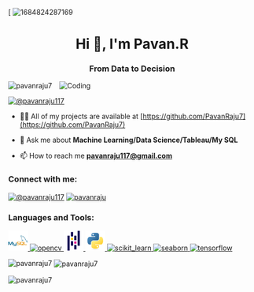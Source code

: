 [ ![1684824287169](https://github.com/user-attachments/assets/752fd6b0-58ed-4b94-9e6f-8248fbe30587)



<h1 align="center">Hi 👋, I'm Pavan.R</h1>
<h3 align="center">From Data to Decision</h3>
<img align="right" alt="Coding" width="400" src=https://blog.imarticus.org/wp-content/uploads/2020/05/de.gif

<p align="left"> <img src="https://komarev.com/ghpvc/?username=pavanraju7&label=Profile%20views&color=0e75b6&style=flat" alt="pavanraju7" /> </p>

<p align="left"> <a href="https://twitter.com/@pavanraju117" target="blank"><img src="https://img.shields.io/twitter/follow/@pavanraju117?logo=twitter&style=for-the-badge" alt="@pavanraju117" /></a> </p>

- 👨‍💻 All of my projects are available at [https://github.com/PavanRaju7](https://github.com/PavanRaju7)

- 💬 Ask me about **Machine Learning/Data Science/Tableau/My SQL**

- 📫 How to reach me **pavanraju117@gmail.com**

<h3 align="left">Connect with me:</h3>
<p align="left">
<a href="https://twitter.com/@pavanraju117" target="blank"><img align="center" src="https://raw.githubusercontent.com/rahuldkjain/github-profile-readme-generator/master/src/images/icons/Social/twitter.svg" alt="@pavanraju117" height="30" width="40" /></a>
<a href="https://linkedin.com/in/pavanraju" target="blank"><img align="center" src="https://raw.githubusercontent.com/rahuldkjain/github-profile-readme-generator/master/src/images/icons/Social/linked-in-alt.svg" alt="pavanraju" height="30" width="40" /></a>
</p>

<h3 align="left">Languages and Tools:</h3>
<p align="left"> <a href="https://www.mysql.com/" target="_blank" rel="noreferrer"> <img src="https://raw.githubusercontent.com/devicons/devicon/master/icons/mysql/mysql-original-wordmark.svg" alt="mysql" width="40" height="40"/> </a> <a href="https://opencv.org/" target="_blank" rel="noreferrer"> <img src="https://www.vectorlogo.zone/logos/opencv/opencv-icon.svg" alt="opencv" width="40" height="40"/> </a> <a href="https://pandas.pydata.org/" target="_blank" rel="noreferrer"> <img src="https://raw.githubusercontent.com/devicons/devicon/2ae2a900d2f041da66e950e4d48052658d850630/icons/pandas/pandas-original.svg" alt="pandas" width="40" height="40"/> </a> <a href="https://www.python.org" target="_blank" rel="noreferrer"> <img src="https://raw.githubusercontent.com/devicons/devicon/master/icons/python/python-original.svg" alt="python" width="40" height="40"/> </a> <a href="https://scikit-learn.org/" target="_blank" rel="noreferrer"> <img src="https://upload.wikimedia.org/wikipedia/commons/0/05/Scikit_learn_logo_small.svg" alt="scikit_learn" width="40" height="40"/> </a> <a href="https://seaborn.pydata.org/" target="_blank" rel="noreferrer"> <img src="https://seaborn.pydata.org/_images/logo-mark-lightbg.svg" alt="seaborn" width="40" height="40"/> </a> <a href="https://www.tensorflow.org" target="_blank" rel="noreferrer"> <img src="https://www.vectorlogo.zone/logos/tensorflow/tensorflow-icon.svg" alt="tensorflow" width="40" height="40"/> </a> </p>

<p><img align="left" src="https://github-readme-stats.vercel.app/api/top-langs?username=pavanraju7&show_icons=true&locale=en&layout=compact" alt="pavanraju7" /></p>

<p>&nbsp;<img align="center" src="https://github-readme-stats.vercel.app/api?username=pavanraju7&show_icons=true&locale=en" alt="pavanraju7" /></p>

<p><img align="center" src="https://github-readme-streak-stats.herokuapp.com/?user=pavanraju7&" alt="pavanraju7" /></p>
